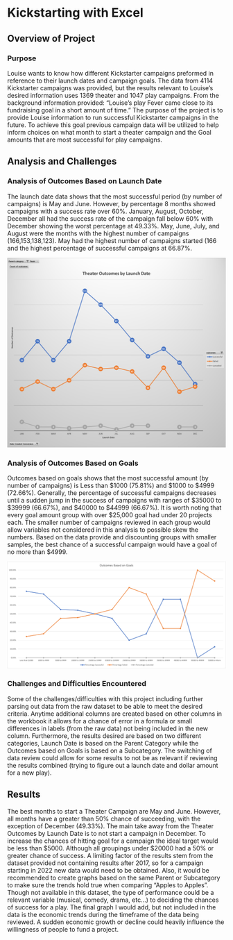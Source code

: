# Kickstarting with Excel

## Overview of Project

### Purpose
Louise wants to know how different Kickstarter campaigns preformed in reference to their launch dates and campaign goals.  The data from 4114 Kickstarter campaigns was provided, but the results relevant to Louise’s desired information uses 1369 theater and 1047 play campaigns.  From the background information provided: “Louise’s play Fever came close to its fundraising goal in a short amount of time.” The purpose of the project is to provide Louise information to run successful Kickstarter campaigns in the future.  To achieve this goal previous campaign data will be utilized to help inform choices on what month to start a theater campaign and the Goal amounts that are most successful for play campaigns. 


## Analysis and Challenges

### Analysis of Outcomes Based on Launch Date
The launch date data shows that the most successful period (by number of campaigns) is May and June.  However, by percentage 8 months showed campaigns with a success rate over 60%.  January, August, October, December all had the success rate of the campaign fall below 60% with December showing the worst percentage at 49.33%.  May, June, July, and August were the months with the highest number of campaigns (166,153,138,123).  May had the highest number of campaigns started (166 and the highest percentage of successful campaigns at 66.87%.  

![](Resources/Theater_Outcomes_vs_Launch.png)

### Analysis of Outcomes Based on Goals
Outcomes based on goals shows that the most successful amount (by number of campaigns) is Less than $1000 (75.81%) and $1000 to $4999 (72.66%).  Generally, the percentage of successful campaigns decreases until a sudden jump in the success of campaigns with ranges of $35000 to $39999 (66.67%), and $40000 to $44999 (66.67%).  It is worth noting that every goal amount group with over $25,000 goal had under 20 projects each.  The smaller number of campaigns reviewed in each group would allow variables not considered in this analysis to possible skew the numbers.  Based on the data provide and discounting groups with smaller samples, the best chance of a successful campaign would have a goal of no more than $4999.  

![](Resources/Outcomes_vs_Goals.png.png)

### Challenges and Difficulties Encountered
Some of the challenges/difficulties with this project including further parsing out data from the raw dataset to be able to meet the desired criteria.  Anytime additional columns are created based on other columns in the workbook it allows for a chance of error in a formula or small differences in labels (from the raw data) not being included in the new column.  Furthermore, the results desired are based on two different categories, Launch Date is based on the Parent Category while the Outcomes based on Goals is based on a Subcategory.  The switching of data review could allow for some results to not be as relevant if reviewing the results combined (trying to figure out a launch date and dollar amount for a new play).   


## Results
The best months to start a Theater Campaign are May and June.  However, all months have a greater than 50% chance of succeeding, with the exception of December (49.33%).  The main take away from the Theater Outcomes by Launch Date is to not start a campaign in December.  To increase the chances of hitting goal for a campaign the ideal target would be less than $5000.  Although all groupings under $20000 had a 50% or greater chance of success.  A limiting factor of the results stem from the dataset provided not containing results after 2017, so for a campaign starting in 2022 new data would need to be obtained.  Also, it would be recommended to create graphs based on the same Parent or Subcategory to make sure the trends hold true when comparing “Apples to Apples”.   Though not available in this dataset, the type of performance could be a relevant variable (musical, comedy, drama, etc…) to deciding the chances of success for a play.  The final graph I would add, but not included in the data is the economic trends during the timeframe of the data being reviewed.  A sudden economic growth or decline could heavily influence the willingness of people to fund a project.  